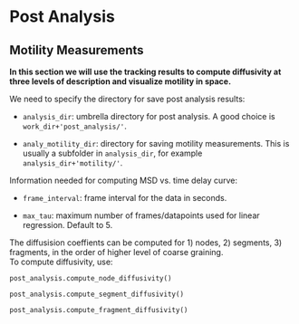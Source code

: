 # Post Analysis
## Motility Measurements
**In this section we will use the tracking results to compute diffusivity at three levels of description and visualize motility in space.**

We need to specify the directory for save post analysis results:

- `analysis_dir`: umbrella directory for post analysis. A good choice is `work_dir+'post_analysis/'`. 

- `analy_motility_dir`: directory for saving motility measurements. This is usually a subfolder in `analysis_dir`, for example `analysis_dir+'motility/'`.

Information needed for computing MSD vs. time delay curve:

- `frame_interval`: frame interval for the data in seconds.

- `max_tau`: maximum number of frames/datapoints used for linear regression. Default to 5.

The diffusision coeffients can be computed for 1) nodes, 2) segments, 3) fragments, in the order of higher level of coarse graining.  
To compute diffusivity, use:
```
post_analysis.compute_node_diffusivity()

post_analysis.compute_segment_diffusivity()

post_analysis.compute_fragment_diffusivity()
```
